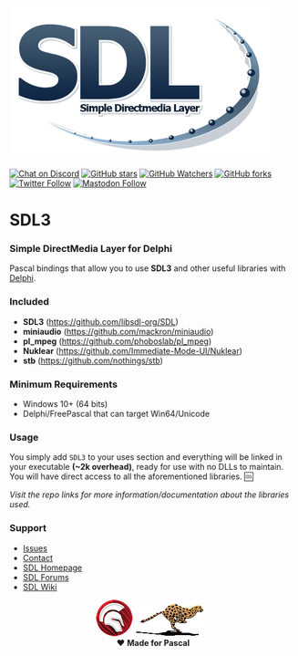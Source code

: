 ![Simple DirectMedia Layer](media/SDL_logo.png)  

[![Chat on Discord](https://img.shields.io/discord/754884471324672040.svg?logo=discord)](https://discord.gg/tPWjMwK) [![GitHub stars](https://img.shields.io/github/stars/tinyBigGAMES/SDL3?style=social)](https://github.com/tinyBigGAMES/SDL3/stargazers) [![GitHub Watchers](https://img.shields.io/github/watchers/tinyBigGAMES/SDL3?style=social)](https://github.com/tinyBigGAMES/SDL3/network/members) [![GitHub forks](https://img.shields.io/github/forks/tinyBigGAMES/SDL3?style=social)](https://github.com/tinyBigGAMES/SDL3/network/members)  
[![Twitter Follow](https://img.shields.io/twitter/follow/tinyBigGAMES?style=social)](https://twitter.com/tinyBigGAMES) <a href="https://mastodon.gamedev.place/@tinyBigGAMES" target="_blank">![Mastodon Follow](https://img.shields.io/mastodon/follow/109289725045534543?domain=https%3A%2F%2Fmastodon.gamedev.place%2F&style=social)</a>

# SDL3
### Simple DirectMedia Layer for Delphi

Pascal bindings that allow you to use **SDL3** and other useful libraries with <a href="https://www.embarcadero.com/es/products/delphi" target="_blank">Delphi</a>. 

### Included
- **SDL3** (https://github.com/libsdl-org/SDL)
- **miniaudio** (https://github.com/mackron/miniaudio)
- **pl_mpeg** (https://github.com/phoboslab/pl_mpeg)
- **Nuklear** (https://github.com/Immediate-Mode-UI/Nuklear)
- **stb** (https://github.com/nothings/stb)


### Minimum Requirements 
- Windows 10+ (64 bits)
- Delphi/FreePascal that can target Win64/Unicode

### Usage
You simply add `SDL3` to your uses section and everything will be linked in your executable **(~2k overhead)**, ready for use with no DLLs to maintain. You will have direct access to all the aforementioned libraries. :cool:  

*Visit the repo links for more information/documentation about the libraries used.* 

### Support
- <a href="https://github.com/tinyBigGAMES/SDL3/issues" target="_blank">Issues</a>
- <a href="https://tinybiggames.com/contact/" target="_blank">Contact</a>
- <a href="https://libsdl.org/" target="_blank">SDL Homepage</a>
- <a href="https://discourse.libsdl.org/" target="_blank">SDL Forums</a>
- <a href="https://wiki.libsdl.org/SDL3/FrontPage/" target="_blank">SDL Wiki</a>

<p align="center">
 <a href="https://www.embarcadero.com/products/delphi" target="_blank"><img src="media/delphi.png"></a>
 <a href="https://www.freepascal.org" target="_blank"><img src="media/FreePascal.gif"></a><br/> 
 ♥ <b>Made for Pascal</b>
</p>
